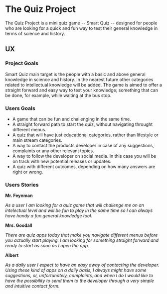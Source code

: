 # The Quiz Project 

The Quiz Project is a mini quiz game -- Smart Quiz -- designed for people who are looking for a quick and fun way to test their general knowledge in terms of science and history.

## UX

### Project Goals
 
Smart Quiz main target is the people with a basic and above general knowledge in science and history. In the nearest future other categories related to intellectual knowledge will be added. The game is aimed to offer a straight forward and easy way to test your knowledge; something that can be done, for example, while waiting at the bus stop.

### Users Goals

* A game that can be fun and challenging in the same time.
* A straight forward path to start the quiz, without navigating throught different menus.
* A quiz that will have just educational categories, rather than lifestyle or main stream categories.
* A way to contact the products developer in case of any suggestions, complaints or any other relevant topics. 
* A way to follow the developer on social media. In this case you will be on track with new potential releases or updates.
* A quiz with different outcomes, depending on how many answers are right or wrong.

### Users Stories

**Mr. Feynman**

*As a user I am looking for a quiz game that will challenge me on an intelectual level and will be fun to play in the same time so I can always have handy a fun general knowledge tool.*

**Mrs. Goodall**

*There are quiz apps today that make you navigate different menus before you actually start playing. I am looking for something straight forward and ready to start as soon as I open the app.*

**Albert**

*As a daily user I expect to have an easy away of contacting the developer. Using these kind of apps on a daily basis, I always might have some suggestions, or, unfortunately, complaints, and when I do I would like to have the possibility to send them to the developer through a very simple and intuitive contact form.*   




